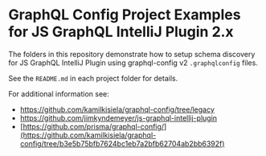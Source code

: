 # GraphQL Config Project Examples for JS GraphQL IntelliJ Plugin 2.x

The folders in this repository demonstrate how to setup schema discovery for JS GraphQL IntelliJ Plugin using graphql-config v2 `.graphqlconfig` files.

See the `README.md` in each project folder for details.

For additional information see:
- https://github.com/kamilkisiela/graphql-config/tree/legacy
- https://github.com/jimkyndemeyer/js-graphql-intellij-plugin
- [https://github.com/prisma/graphql-config/](https://github.com/kamilkisiela/graphql-config/tree/b3e5b75bfb7624bc1eb7a2bfb62704ab2bb6392f)
